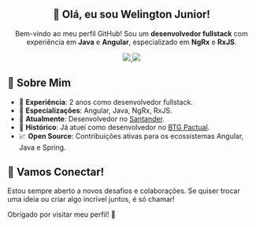 <h2 align="center">👋 Olá, eu sou Welington Junior!</h2>
<p align="center">Bem-vindo ao meu perfil GitHub! Sou um <strong>desenvolvedor fullstack</strong> com experiência em <strong>Java</strong> e <strong>Angular</strong>, especializado em <strong>NgRx</strong> e <strong>RxJS</strong>.</p>

<p align="center">
  <a href="https://www.linkedin.com/in/welingtonfagundes" title="LinkedIn">
    <img src="https://img.shields.io/badge/LinkedIn-0077B5?style=for-the-badge&logo=linkedin&logoColor=white">
  </a>
  <a href="mailto:welingtonfagundesch@gmail.com" title="Email">
    <img src="https://img.shields.io/badge/Email-D14836?style=for-the-badge&logo=gmail&logoColor=white">
  </a>
</p>

## 🚀 Sobre Mim

- 🧠 **Experiência**: 2 anos como desenvolvedor fullstack.
- 🌱 **Especializações**: Angular, Java, NgRx, RxJS.
- 💼 **Atualmente**: Desenvolvedor no <a href="https://santander.com.br">Santander</a>.
- 🏦 **Histórico**: Já atuei como desenvolvedor no <a href="https://www.btgpactual.com/">BTG Pactual</a>.
- 📈 **Open Source**: Contribuições ativas para os ecossistemas Angular, Java e Spring.

## 🌟 Vamos Conectar!

Estou sempre aberto a novos desafios e colaborações. Se quiser trocar uma ideia ou criar algo incrível juntos, é só chamar!

Obrigado por visitar meu perfil! 🚀
